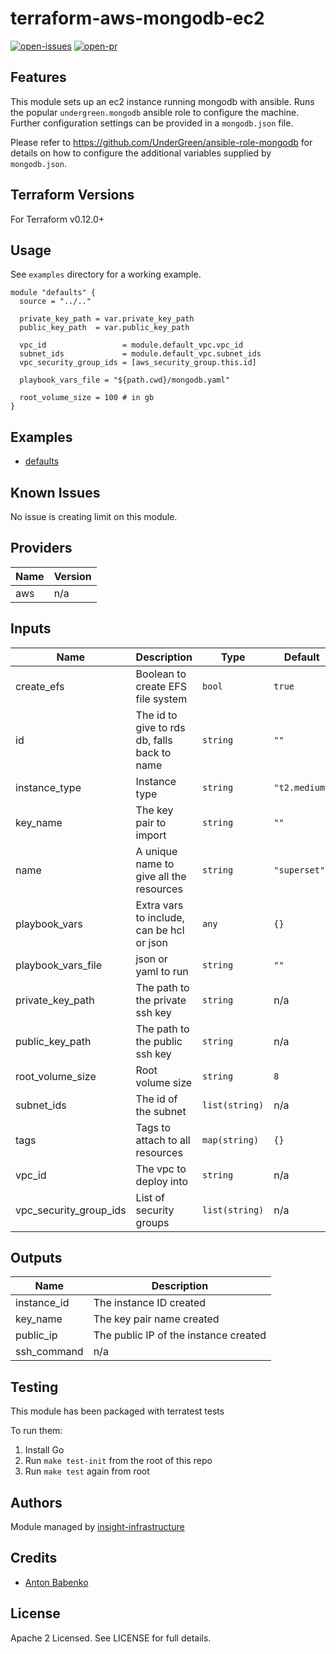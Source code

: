 # terraform-aws-mongodb-ec2

[![open-issues](https://img.shields.io/github/issues-raw/insight-infrastructure/terraform-aws-mongodb-ec2?style=for-the-badge)](https://github.com/insight-infrastructure/terraform-aws-mongodb-ec2/issues)
[![open-pr](https://img.shields.io/github/issues-pr-raw/insight-infrastructure/terraform-aws-mongodb-ec2?style=for-the-badge)](https://github.com/insight-infrastructure/terraform-aws-mongodb-ec2/pulls)

## Features

This module sets up an ec2 instance running mongodb with ansible.  Runs the popular `undergreen.mongodb` 
ansible role to configure the machine. Further configuration settings can be provided in a `mongodb.json` 
file. 

Please refer to https://github.com/UnderGreen/ansible-role-mongodb for details on how to configure the 
additional variables supplied by `mongodb.json`.

## Terraform Versions

For Terraform v0.12.0+

## Usage

See `examples` directory for a working example. 

```
module "defaults" {
  source = "../.."

  private_key_path = var.private_key_path
  public_key_path  = var.public_key_path

  vpc_id                 = module.default_vpc.vpc_id
  subnet_ids             = module.default_vpc.subnet_ids
  vpc_security_group_ids = [aws_security_group.this.id]

  playbook_vars_file = "${path.cwd}/mongodb.yaml"

  root_volume_size = 100 # in gb 
}
```
## Examples

- [defaults](https://github.com/insight-infrastructure/terraform-aws-mongodb-ec2/tree/master/examples/defaults)

## Known  Issues
No issue is creating limit on this module.

<!-- BEGINNING OF PRE-COMMIT-TERRAFORM DOCS HOOK -->
## Providers

| Name | Version |
|------|---------|
| aws | n/a |

## Inputs

| Name | Description | Type | Default | Required |
|------|-------------|------|---------|:-----:|
| create\_efs | Boolean to create EFS file system | `bool` | `true` | no |
| id | The id to give to rds db, falls back to name | `string` | `""` | no |
| instance\_type | Instance type | `string` | `"t2.medium"` | no |
| key\_name | The key pair to import | `string` | `""` | no |
| name | A unique name to give all the resources | `string` | `"superset"` | no |
| playbook\_vars | Extra vars to include, can be hcl or json | `any` | `{}` | no |
| playbook\_vars\_file | json or yaml to run | `string` | `""` | no |
| private\_key\_path | The path to the private ssh key | `string` | n/a | yes |
| public\_key\_path | The path to the public ssh key | `string` | n/a | yes |
| root\_volume\_size | Root volume size | `string` | `8` | no |
| subnet\_ids | The id of the subnet | `list(string)` | n/a | yes |
| tags | Tags to attach to all resources | `map(string)` | `{}` | no |
| vpc\_id | The vpc to deploy into | `string` | n/a | yes |
| vpc\_security\_group\_ids | List of security groups | `list(string)` | n/a | yes |

## Outputs

| Name | Description |
|------|-------------|
| instance\_id | The instance ID created |
| key\_name | The key pair name created |
| public\_ip | The public IP of the instance created |
| ssh\_command | n/a |

<!-- END OF PRE-COMMIT-TERRAFORM DOCS HOOK -->

## Testing
This module has been packaged with terratest tests

To run them:

1. Install Go
2. Run `make test-init` from the root of this repo
3. Run `make test` again from root

## Authors

Module managed by [insight-infrastructure](https://github.com/insight-infrastructure)

## Credits

- [Anton Babenko](https://github.com/antonbabenko)

## License

Apache 2 Licensed. See LICENSE for full details.